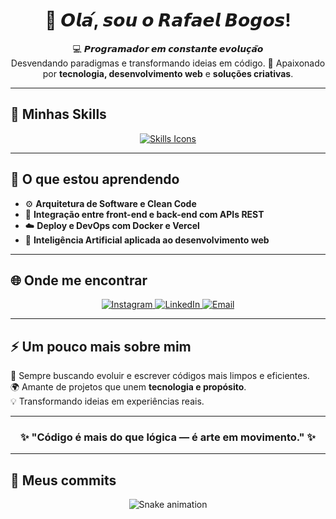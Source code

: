 <h1 align="center">👋 𝙊𝙡𝙖́, 𝙨𝙤𝙪 𝙤 𝙍𝙖𝙛𝙖𝙚𝙡 𝘽𝙤𝙜𝙤𝙨!</h1>

<p align="center">
💻 <strong>𝙋𝙧𝙤𝙜𝙧𝙖𝙢𝙖𝙙𝙤𝙧 𝙚𝙢 𝙘𝙤𝙣𝙨𝙩𝙖𝙣𝙩𝙚 𝙚𝙫𝙤𝙡𝙪𝙘̧𝙖̃𝙤</strong><br/>
Desvendando paradigmas e transformando ideias em código.  
🚀 Apaixonado por <strong>tecnologia, desenvolvimento web</strong> e <strong>soluções criativas</strong>.
</p>

---

## 🚀 Minhas Skills  

<p align="center">
  <a href="https://skillicons.dev" target="_blank">
    <img src="https://skillicons.dev/icons?i=html,css,js,ts,react,nextjs,tailwind,nodejs,express,postgres,mongodb,prisma,docker,git,github,vscode,postman,figma,vite,linux,bash,npm,vercel,mysql,vim" alt="Skills Icons" />
  </a>
</p>

---

## 🧠 O que estou aprendendo
- ⚙️ **Arquitetura de Software e Clean Code**
- 🧩 **Integração entre front-end e back-end com APIs REST**
- ☁️ **Deploy e DevOps com Docker e Vercel**
- 🧠 **Inteligência Artificial aplicada ao desenvolvimento web**

---

## 🌐 Onde me encontrar  

<div align="center">
  <a href="https://www.instagram.com/bogosrafael/" target="_blank">
    <img src="https://img.shields.io/badge/-Instagram-%23E4405F?style=for-the-badge&logo=instagram&logoColor=white" alt="Instagram" />
  </a>
  <a href="https://www.linkedin.com/in/rafael-bogos/" target="_blank">
    <img src="https://img.shields.io/badge/-LinkedIn-%230077B5?style=for-the-badge&logo=linkedin&logoColor=white" alt="LinkedIn" />
  </a>
  <a href="mailto:rafaelbogos.dev@gmail.com" target="_blank">
    <img src="https://img.shields.io/badge/-Email-%23EA4335?style=for-the-badge&logo=gmail&logoColor=white" alt="Email" />
  </a>
</div>

---

## ⚡ Um pouco mais sobre mim

🎯 Sempre buscando evoluir e escrever códigos mais limpos e eficientes.  
🌍 Amante de projetos que unem **tecnologia e propósito**.  
💡 Transformando ideias em experiências reais.

---

<h3 align="center">✨ "Código é mais do que lógica — é arte em movimento." ✨</h3>

---

## 🐍 Meus commits
<p align="center">
  <img src="https://raw.githubusercontent.com/bogosrafael/bogosrafael/output/github-contribution-grid-snake.svg" alt="Snake animation" />
</p>
